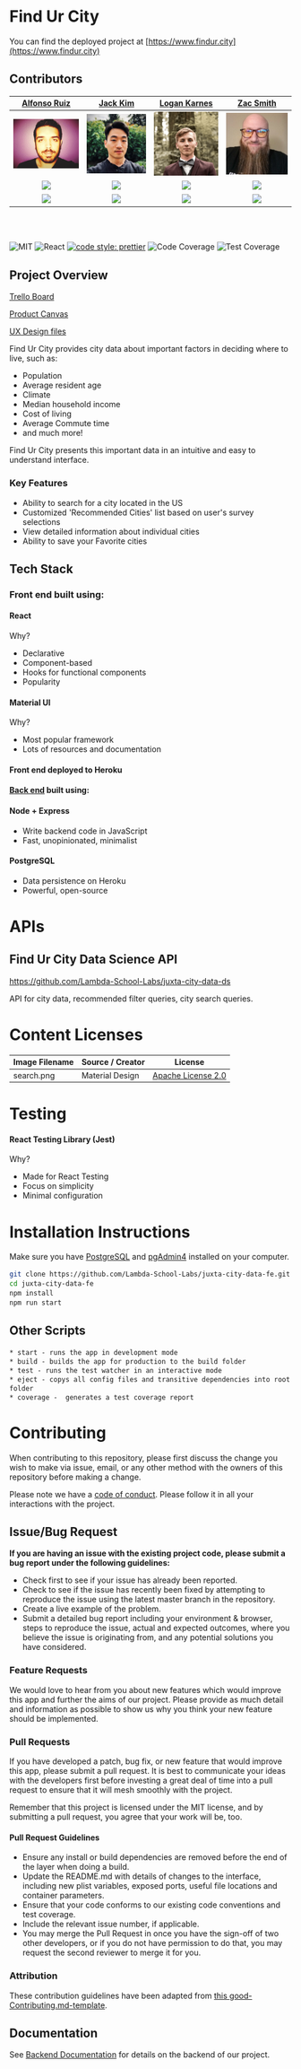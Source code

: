 # Find Ur City

You can find the deployed project at [https://www.findur.city](https://www.findur.city)

## Contributors

|                                       [Alfonso Ruiz](https://github.com/alfonsoruiz)                                       |                                          [Jack Kim](https://github.com/jackskim)                                          |                                        [Logan Karnes](https://github.com/lkarnes)                                         |                                         [Zac Smith](https://github.com/mrzacsmith)                                          |
| :------------------------------------------------------------------------------------------------------------------------: | :-----------------------------------------------------------------------------------------------------------------------: | :-----------------------------------------------------------------------------------------------------------------------: | :-------------------------------------------------------------------------------------------------------------------------: |
|                   [<img src="./src/assets/alfonso.png" width = "200" />](https://github.com/alfonsoruiz)                   |                     [<img src="./src/assets/jack.jpeg" width = "200" />](https://github.com/jackskim)                     |                     [<img src="./src/assets/logan.png" width = "200" />](https://github.com/lkarnes)                      |                     [<img src="./src/assets/zac.jpeg" width = "200" />](https://github.com/mrzacsmith)                      |
|                  [<img src="https://github.com/favicon.ico" width="15"> ](https://github.com/alfonsoruiz)                  |                   [<img src="https://github.com/favicon.ico" width="15"> ](https://github.com/jackskim)                   |                   [<img src="https://github.com/favicon.ico" width="15"> ](https://github.com/lkarnes)                    |                   [<img src="https://github.com/favicon.ico" width="15"> ](https://github.com/mrzacsmith)                   |
| [ <img src="https://static.licdn.com/sc/h/al2o9zrvru7aqj8e1x2rzsrca" width="15"> ](https://www.linkedin.com/mralfonsoruiz) | [ <img src="https://static.licdn.com/sc/h/al2o9zrvru7aqj8e1x2rzsrca" width="15"> ](https://www.linkedin.com/in/jackskim/) | [ <img src="https://static.licdn.com/sc/h/al2o9zrvru7aqj8e1x2rzsrca" width="15"> ](https://www.linkedin.com/logan-karnes) | [ <img src="https://static.licdn.com/sc/h/al2o9zrvru7aqj8e1x2rzsrca" width="15"> ](https://www.linkedin.com/in/mrzacsmith/) |

<br>
<br>

![MIT](https://img.shields.io/packagist/l/doctrine/orm.svg)
![React](https://img.shields.io/badge/react-v16.7.0--alpha.2-blue.svg)
[![code style: prettier](https://img.shields.io/badge/code_style-prettier-ff69b4.svg?style=flat-square)](https://github.com/prettier/prettier)
![Code Coverage](https://api.codeclimate.com/v1/badges/981e0174c4f6059b773c/maintainability)
![Test Coverage](https://api.codeclimate.com/v1/badges/981e0174c4f6059b773c/test_coverage)

## Project Overview

[Trello Board](https://trello.com/b/R2QOaAEe/labspt7-juxta-city-data)

[Product Canvas](https://www.notion.so/Juxta-City-Data-06550a97dd9b41f1aea4b4b6de46ecb5)

[UX Design files](https://www.figma.com/file/YS5Ykd25k90FbD7UkDq2fa/Juxta-City-Data-Ryan-and-Stephen?node-id=769%3A23)

Find Ur City provides city data about important factors in deciding where to live, such as:

- Population
- Average resident age
- Climate
- Median household income
- Cost of living
- Average Commute time
- and much more!

Find Ur City presents this important data in an intuitive and easy to understand interface.

### Key Features

- Ability to search for a city located in the US
- Customized 'Recommended Cities' list based on user's survey selections
- View detailed information about individual cities
- Ability to save your Favorite cities

## Tech Stack

### Front end built using:

#### React

Why?

- Declarative
- Component-based
- Hooks for functional components
- Popularity

#### Material UI

Why?

- Most popular framework
- Lots of resources and documentation

#### Front end deployed to Heroku

#### [Back end](https://github.com/Lambda-School-Labs/juxta-city-data-be) built using:

#### Node + Express

- Write backend code in JavaScript
- Fast, unopinionated, minimalist

#### PostgreSQL

- Data persistence on Heroku
- Powerful, open-source

# APIs

## Find Ur City Data Science API

https://github.com/Lambda-School-Labs/juxta-city-data-ds

API for city data, recommended filter queries, city search queries.

# Content Licenses

| Image Filename | Source / Creator | License                                                                                   |
| -------------- | ---------------- | ----------------------------------------------------------------------------------------- |
| search.png     | Material Design  | [Apache License 2.0](https://github.com/google/material-design-icons/blob/master/LICENSE) |

# Testing

#### React Testing Library (Jest)

Why?

- Made for React Testing
- Focus on simplicity
- Minimal configuration

# Installation Instructions

Make sure you have [PostgreSQL](https://www.postgresql.org/) and [pgAdmin4](https://www.pgadmin.org/) installed on your computer.

```sh
git clone https://github.com/Lambda-School-Labs/juxta-city-data-fe.git
cd juxta-city-data-fe
npm install
npm run start
```

## Other Scripts

    * start - runs the app in development mode
    * build - builds the app for production to the build folder
    * test - runs the test watcher in an interactive mode
    * eject - copys all config files and transitive dependencies into root
    folder
    * coverage -  generates a test coverage report

# Contributing

When contributing to this repository, please first discuss the change you wish to make via issue, email, or any other method with the owners of this repository before making a change.

Please note we have a [code of conduct](./CODE_OF_CONDUCT.md). Please follow it in all your interactions with the project.

## Issue/Bug Request

**If you are having an issue with the existing project code, please submit a bug report under the following guidelines:**

- Check first to see if your issue has already been reported.
- Check to see if the issue has recently been fixed by attempting to reproduce the issue using the latest master branch in the repository.
- Create a live example of the problem.
- Submit a detailed bug report including your environment & browser, steps to reproduce the issue, actual and expected outcomes, where you believe the issue is originating from, and any potential solutions you have considered.

### Feature Requests

We would love to hear from you about new features which would improve this app and further the aims of our project. Please provide as much detail and information as possible to show us why you think your new feature should be implemented.

### Pull Requests

If you have developed a patch, bug fix, or new feature that would improve this app, please submit a pull request. It is best to communicate your ideas with the developers first before investing a great deal of time into a pull request to ensure that it will mesh smoothly with the project.

Remember that this project is licensed under the MIT license, and by submitting a pull request, you agree that your work will be, too.

#### Pull Request Guidelines

- Ensure any install or build dependencies are removed before the end of the layer when doing a build.
- Update the README.md with details of changes to the interface, including new plist variables, exposed ports, useful file locations and container parameters.
- Ensure that your code conforms to our existing code conventions and test coverage.
- Include the relevant issue number, if applicable.
- You may merge the Pull Request in once you have the sign-off of two other developers, or if you do not have permission to do that, you may request the second reviewer to merge it for you.

### Attribution

These contribution guidelines have been adapted from [this good-Contributing.md-template](https://gist.github.com/PurpleBooth/b24679402957c63ec426).

## Documentation

See [Backend Documentation](https://github.com/Lambda-School-Labs/juxta-city-data-be/blob/master/README.md) for details on the backend of our project.
